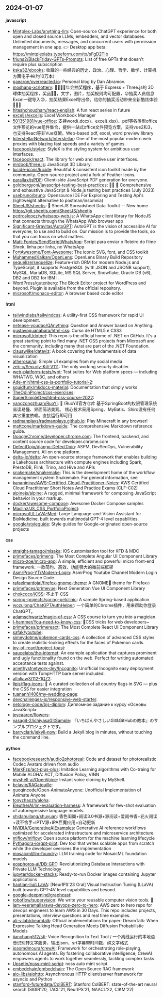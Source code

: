 ## 2024-01-07

#### javascript
* [Mintplex-Labs/anything-llm](https://github.com/Mintplex-Labs/anything-llm): Open-source ChatGPT experience for both open and closed source LLMs, embedders, and vector databases. Unlimited documents, messages, and concurrent users with permission management in one app. 👉 Desktop app beta: https://mintplexlabs.typeform.com/to/sFgD2TIb
* [friuns2/BlackFriday-GPTs-Prompts](https://github.com/friuns2/BlackFriday-GPTs-Prompts): List of free GPTs that doesn't require plus subscription
* [kska32/ebooks](https://github.com/kska32/ebooks): 收藏的一些经典的历史、政治、心理、哲学、数学、计算机方面电子书(约10万本）
* [gaearon/overreacted.io](https://github.com/gaearon/overreacted.io): Personal blog by Dan Abramov.
* [moshang-xc/lottery](https://github.com/moshang-xc/lottery): 🎉🌟✨🎈年会抽奖程序，基于 Express + Three.js的 3D 球体抽奖程序，奖品🧧🎁，文字，图片，抽奖规则均可配置，😜抽奖人员信息Excel一键导入😍，抽奖结果Excel导出😎，给你的抽奖活动带来全新酷炫体验🚀🚀🚀
* [hiteshchoudhary/react-english](https://github.com/hiteshchoudhary/react-english): A fun react series in future
* [exceljs/exceljs](https://github.com/exceljs/exceljs): Excel Workbook Manager
* [501351981/vue-office](https://github.com/501351981/vue-office): 支持word(.docx)、excel(.xlsx)、pdf等各类型office文件预览的vue组件集合，提供一站式office文件预览方案，支持vue2和3，也支持React等非Vue框架。Web-based pdf, excel, word preview library
* [InterstellarNetwork/Interstellar](https://github.com/InterstellarNetwork/Interstellar): One of the most popular modern web proxies with blazing fast speeds and a variety of games.
* [facebook/stylex](https://github.com/facebook/stylex): StyleX is the styling system for ambitious user interfaces.
* [facebook/react](https://github.com/facebook/react): The library for web and native user interfaces.
* [mrdoob/three.js](https://github.com/mrdoob/three.js): JavaScript 3D Library.
* [lucide-icons/lucide](https://github.com/lucide-icons/lucide): Beautiful & consistent icon toolkit made by the community. Open-source project and a fork of Feather Icons.
* [parallax/jsPDF](https://github.com/parallax/jsPDF): Client-side JavaScript PDF generation for everyone.
* [goldbergyoni/javascript-testing-best-practices](https://github.com/goldbergyoni/javascript-testing-best-practices): 📗🌐 🚢 Comprehensive and exhaustive JavaScript & Node.js testing best practices (July 2023)
* [usebruno/bruno](https://github.com/usebruno/bruno): Opensource IDE For Exploring and Testing Api's (lightweight alternative to postman/insomnia)
* [SheetJS/sheetjs](https://github.com/SheetJS/sheetjs): 📗 SheetJS Spreadsheet Data Toolkit -- New home https://git.sheetjs.com/SheetJS/sheetjs
* [pedroslopez/whatsapp-web.js](https://github.com/pedroslopez/whatsapp-web.js): A WhatsApp client library for NodeJS that connects through the WhatsApp Web browser app
* [Significant-Gravitas/AutoGPT](https://github.com/Significant-Gravitas/AutoGPT): AutoGPT is the vision of accessible AI for everyone, to use and to build on. Our mission is to provide the tools, so that you can focus on what matters.
* [Matt-Fontes/SendScriptWhatsApp](https://github.com/Matt-Fontes/SendScriptWhatsApp): Script para enviar o Roteiro do filme Shrek, linha por linha, no WhatsApp
* [FortAwesome/Font-Awesome](https://github.com/FortAwesome/Font-Awesome): The iconic SVG, font, and CSS toolkit
* [MuhammedKalkan/OpenLens](https://github.com/MuhammedKalkan/OpenLens): OpenLens Binary Build Repository
* [sequelize/sequelize](https://github.com/sequelize/sequelize): Feature-rich ORM for modern Node.js and TypeScript, it supports PostgreSQL (with JSON and JSONB support), MySQL, MariaDB, SQLite, MS SQL Server, Snowflake, Oracle DB (v6), DB2 and DB2 for IBM i.
* [WordPress/gutenberg](https://github.com/WordPress/gutenberg): The Block Editor project for WordPress and beyond. Plugin is available from the official repository.
* [microsoft/monaco-editor](https://github.com/microsoft/monaco-editor): A browser based code editor

#### html
* [tailwindlabs/tailwindcss](https://github.com/tailwindlabs/tailwindcss): A utility-first CSS framework for rapid UI development.
* [netease-youdao/QAnything](https://github.com/netease-youdao/QAnything): Question and Answer based on Anything.
* [gustavoguanabara/html-css](https://github.com/gustavoguanabara/html-css): Curso de HTML5 e CSS3
* [microsoft/dotnet](https://github.com/microsoft/dotnet): This repo is the official home of .NET on GitHub. It's a great starting point to find many .NET OSS projects from Microsoft and the community, including many that are part of the .NET Foundation.
* [clauswilke/dataviz](https://github.com/clauswilke/dataviz): A book covering the fundamentals of data visualization
* [atherosai/ui](https://github.com/atherosai/ui): Simple UI examples from my social media
* [zek-c/Securly-Kill-V111](https://github.com/zek-c/Securly-Kill-V111): The only working securly disabler.
* [web-platform-tests/wpt](https://github.com/web-platform-tests/wpt): Test suites for Web platform specs — including WHATWG, W3C, and others
* [Ade-mir/html-css-js-portfolio-tutorial-2](https://github.com/Ade-mir/html-css-js-portfolio-tutorial-2): 
* [squidfunk/mkdocs-material](https://github.com/squidfunk/mkdocs-material): Documentation that simply works
* [TheOdinProject/css-exercises](https://github.com/TheOdinProject/css-exercises): 
* [SuperSimpleDev/html-css-course-2022](https://github.com/SuperSimpleDev/html-css-course-2022): 
* [yangzongzhuan/RuoYi](https://github.com/yangzongzhuan/RuoYi): 🎉 (RuoYi)官方仓库 基于SpringBoot的权限管理系统 易读易懂、界面简洁美观。 核心技术采用Spring、MyBatis、Shiro没有任何其它重度依赖。直接运行即可用
* [radmanplays/radmanplays.github.io](https://github.com/radmanplays/radmanplays.github.io): Play Minecraft in any browser!
* [mattcone/markdown-guide](https://github.com/mattcone/markdown-guide): The comprehensive Markdown reference guide.
* [GoogleChrome/developer.chrome.com](https://github.com/GoogleChrome/developer.chrome.com): The frontend, backend, and content source code for developer.chrome.com
* [DefectDojo/django-DefectDojo](https://github.com/DefectDojo/django-DefectDojo): ASPM, DevSecOps, Vulnerability Management. All on one platform.
* [delta-io/delta](https://github.com/delta-io/delta): An open-source storage framework that enables building a Lakehouse architecture with compute engines including Spark, PrestoDB, Flink, Trino, and Hive and APIs
* [snakemake/snakemake](https://github.com/snakemake/snakemake): This is the development home of the workflow management system Snakemake. For general information, see
* [kananinirav/AWS-Certified-Cloud-Practitioner-Notes](https://github.com/kananinirav/AWS-Certified-Cloud-Practitioner-Notes): AWS Certified Cloud Practitioner Short Notes And Practice Exams (CLF-C02)
* [alpinejs/alpine](https://github.com/alpinejs/alpine): A rugged, minimal framework for composing JavaScript behavior in your markup.
* [docker/awesome-compose](https://github.com/docker/awesome-compose): Awesome Docker Compose samples
* [Maclinz/JS_CSS_PortfolioProject](https://github.com/Maclinz/JS_CSS_PortfolioProject): 
* [microsoft/LLaVA-Med](https://github.com/microsoft/LLaVA-Med): Large Language-and-Vision Assistant for BioMedicine, built towards multimodal GPT-4 level capabilities.
* [google/styleguide](https://github.com/google/styleguide): Style guides for Google-originated open-source projects

#### css
* [straight-tamago/misaka](https://github.com/straight-tamago/misaka): iOS customisation tool for KFD & MDC
* [primefaces/primeng](https://github.com/primefaces/primeng): The Most Complete Angular UI Component Library
* [micro-zoe/micro-app](https://github.com/micro-zoe/micro-app): A simple, efficient and powerful micro front-end framework. 一款简约、高效、功能强大的微前端框架
* [AsmrProg-YT/Modern-Login](https://github.com/AsmrProg-YT/Modern-Login): AsmrProg Youtube Channel Modern Login Design Source Code
* [rafaelmardojai/firefox-gnome-theme](https://github.com/rafaelmardojai/firefox-gnome-theme): A GNOME👣 theme for Firefox🔥
* [primefaces/primevue](https://github.com/primefaces/primevue): Next Generation Vue UI Component Library
* [chokcoco/iCSS](https://github.com/chokcoco/iCSS): 不止于 CSS
* [spring-projects/spring-petclinic](https://github.com/spring-projects/spring-petclinic): A sample Spring-based application
* [wozulong/ChatGPTAuthHelper](https://github.com/wozulong/ChatGPTAuthHelper): 一个简单的Chrome插件，用来帮助你登录ChatGPT。
* [adamschwartz/magic-of-css](https://github.com/adamschwartz/magic-of-css): A CSS course to turn you into a magician.
* [l-hammer/You-need-to-know-css](https://github.com/l-hammer/You-need-to-know-css): 💄CSS tricks for web developers~
* [primefaces/primereact](https://github.com/primefaces/primereact): The Most Complete React UI Component Library
* [safak/youtube](https://github.com/safak/youtube): 
* [simeydotme/pokemon-cards-css](https://github.com/simeydotme/pokemon-cards-css): A collection of advanced CSS styles to create realistic-looking effects for the faces of Pokemon cards.
* [joy-of-react/project-toast](https://github.com/joy-of-react/project-toast): 
* [saucelabs/the-internet](https://github.com/saucelabs/the-internet): An example application that captures prominent and ugly functionality found on the web. Perfect for writing automated acceptance tests against.
* [amethystnetwork-dev/Incognito](https://github.com/amethystnetwork-dev/Incognito): Unofficial Incognito easy deployment version with TompHTTP bare server included.
* [altoliaw3/112-1QZ2](https://github.com/altoliaw3/112-1QZ2): 
* [lipis/flag-icons](https://github.com/lipis/flag-icons): 🎏 A curated collection of all country flags in SVG — plus the CSS for easier integration
* [tuananh1406/my-wedding-page](https://github.com/tuananh1406/my-wedding-page): 
* [devchallenges-io/responsive-web-starter](https://github.com/devchallenges-io/responsive-web-starter): 
* [netology-code/bjs-diplom](https://github.com/netology-code/bjs-diplom): Дипломное задание к курсу «Основы JavaScript»
* [jeycaarce/flowers](https://github.com/jeycaarce/flowers): 
* [yasagit-2/ichiyasaGitSample](https://github.com/yasagit-2/ichiyasaGitSample): 『いちばんやさしいGit&GitHubの教本』のサンプルプロジェクトです。
* [barryclark/jekyll-now](https://github.com/barryclark/jekyll-now): Build a Jekyll blog in minutes, without touching the command line.

#### python
* [facebookresearch/audio2photoreal](https://github.com/facebookresearch/audio2photoreal): Code and dataset for photorealistic Codec Avatars driven from audio
* [MarkFzp/act-plus-plus](https://github.com/MarkFzp/act-plus-plus): Imitation Learning algorithms with Co-traing for Mobile ALOHA: ACT, Diffusion Policy, VINN
* [myshell-ai/OpenVoice](https://github.com/myshell-ai/OpenVoice): Instant voice cloning by MyShell.
* [bclavie/RAGatouille](https://github.com/bclavie/RAGatouille): 
* [guoqincode/Open-AnimateAnyone](https://github.com/guoqincode/Open-AnimateAnyone): Unofficial Implementation of Animate Anyone
* [tonyzhaozh/aloha](https://github.com/tonyzhaozh/aloha): 
* [EleutherAI/lm-evaluation-harness](https://github.com/EleutherAI/lm-evaluation-harness): A framework for few-shot evaluation of autoregressive language models.
* [shidahuilang/shuyuan](https://github.com/shidahuilang/shuyuan): 香色闺阁+阅读3.0书源+源阅读+爱阅书香+花火阅读+读不舍手+IPTV源+IPA巨魔应用=自动更新
* [NVIDIA/GenerativeAIExamples](https://github.com/NVIDIA/GenerativeAIExamples): Generative AI reference workflows optimized for accelerated infrastructure and microservice architecture.
* [mlflow/mlflow](https://github.com/mlflow/mlflow): Open source platform for the machine learning lifecycle
* [Pythagora-io/gpt-pilot](https://github.com/Pythagora-io/gpt-pilot): Dev tool that writes scalable apps from scratch while the developer oversees the implementation
* [mosaicml/llm-foundry](https://github.com/mosaicml/llm-foundry): LLM training code for MosaicML foundation models
* [eosphoros-ai/DB-GPT](https://github.com/eosphoros-ai/DB-GPT): Revolutionizing Database Interactions with Private LLM Technology
* [jupyter/docker-stacks](https://github.com/jupyter/docker-stacks): Ready-to-run Docker images containing Jupyter applications
* [haotian-liu/LLaVA](https://github.com/haotian-liu/LLaVA): [NeurIPS'23 Oral] Visual Instruction Tuning (LLaVA) built towards GPT-4V level capabilities and beyond.
* [google-deepmind/graphcast](https://github.com/google-deepmind/graphcast): 
* [roboflow/supervision](https://github.com/roboflow/supervision): We write your reusable computer vision tools. 💜
* [iam-veeramalla/aws-devops-zero-to-hero](https://github.com/iam-veeramalla/aws-devops-zero-to-hero): AWS zero to hero repo for devops engineers to learn AWS in 30 Days. This repo includes projects, presentations, interview questions and real time examples.
* [ali-vilab/dreamtalk](https://github.com/ali-vilab/dreamtalk): Official implementations for paper: DreamTalk: When Expressive Talking Head Generation Meets Diffusion Probabilistic Models
* [jianchang512/stt](https://github.com/jianchang512/stt): Voice Recognition to Text Tool / 一个离线运行的本地语音识别转文字服务，输出json、srt字幕带时间戳、纯文字格式
* [joaomdmoura/crewAI](https://github.com/joaomdmoura/crewAI): Framework for orchestrating role-playing, autonomous AI agents. By fostering collaborative intelligence, CrewAI empowers agents to work together seamlessly, tackling complex tasks.
* [Upsetin/noss-mint-script](https://github.com/Upsetin/noss-mint-script): noss auto mint scirpt.
* [embedchain/embedchain](https://github.com/embedchain/embedchain): The Open Source RAG framework
* [aio-libs/aiohttp](https://github.com/aio-libs/aiohttp): Asynchronous HTTP client/server framework for asyncio and Python
* [stanford-futuredata/ColBERT](https://github.com/stanford-futuredata/ColBERT): Stanford ColBERT: state-of-the-art neural search (SIGIR'20, TACL'21, NeurIPS'21, NAACL'22, CIKM'22)
